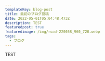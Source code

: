 ```yaml
---
templateKey: blog-post
title: 最初のブログ投稿
date: 2022-05-01T05:04:48.473Z
description: TEST
featuredpost: true
featuredimage: /img/road-220058_960_720.webp
tags:
  - ブログ
---
```

TEST